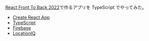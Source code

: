[React Front To Back 2022](https://www.udemy.com/course/react-front-to-back-2022/)で作るアプリを TypeScript でやってみた。

- [Create React App](https://create-react-app.dev/)
- [TypeScript](https://www.typescriptlang.org/)
- [Firebase](https://console.firebase.google.com/)
- [LocationIQ](https://locationiq.com/)
